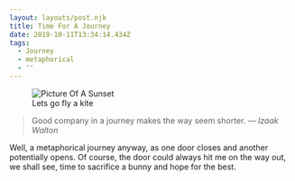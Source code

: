 ```yaml
---
layout: layouts/post.njk
title: Time For A Journey
date: 2019-10-11T13:34:14.434Z
tags:
  - Journey
  - metaphorical
  - ''
---
```

<figure>
<img src="/images/sunset.png" alt="Picture Of A Sunset">
<figcaption>Lets go fly a kite</figcaption>
</figure>
<blockquote>Good company in a journey makes the way seem shorter. — <cite>Izaak Walton</cite> </blockquote>

Well, a metaphorical journey anyway, as one door closes and another potentially opens. 
Of course, the door could always hit me on the way out, we shall see, time to sacrifice a bunny and hope for the best. 
